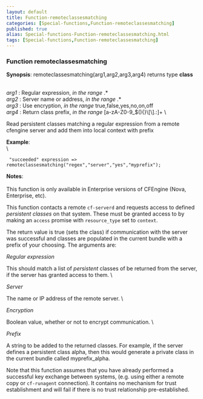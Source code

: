 ```yaml
---
layout: default
title: Function-remoteclassesmatching
categories: [Special-functions,Function-remoteclassesmatching]
published: true
alias: Special-functions-Function-remoteclassesmatching.html
tags: [Special-functions,Function-remoteclassesmatching]
---
```


### Function remoteclassesmatching

**Synopsis**: remoteclassesmatching(arg1,arg2,arg3,arg4) returns type
**class**

\
 *arg1* : Regular expression, *in the range* .\* \
 *arg2* : Server name or address, *in the range* .\* \
 *arg3* : Use encryption, *in the range* true,false,yes,no,on,off \
 *arg4* : Return class prefix, *in the range*
[a-zA-Z0-9\_\$(){}\\[\\].:]+ \

Read persistent classes matching a regular expression from a remote
cfengine server and add them into local context with prefix

**Example**:\
 \

~~~~ {.verbatim}
 "succeeded" expression => remoteclassesmatching("regex","server","yes","myprefix");
~~~~

**Notes**:\
 \
 This function is only available in Enterprise versions of CFEngine
(Nova, Enterprise, etc).

This function contacts a remote `cf-serverd` and requests access to
defined *persistent classes* on that system. These must be granted
access to by making an `access` promise with `resource_type` set to
`context`.

The return value is true (sets the class) if communication with the
server was successful and classes are populated in the current bundle
with a prefix of your choosing. The arguments are:

*Regular expression*

This should match a list of *persistent* classes of be returned from the
server, if the server has granted access to them. \

*Server*

The name or IP address of the remote server. \

*Encryption*

Boolean value, whether or not to encrypt communication. \

*Prefix*

A string to be added to the returned classes. For example, if the server
defines a persistent class alpha, then this would generate a private
class in the current bundle called myprefix\_alpha.

Note that this function assumes that you have already performed a
successful key exchange between systems, (e.g. using either a remote
copy or `cf-runagent` connection). It contains no mechanism for trust
establishment and will fail if there is no trust relationship
pre-established.
